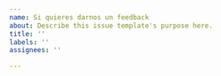 ```yaml
---
name: Si quieres darnos un feedback
about: Describe this issue template's purpose here.
title: ''
labels: ''
assignees: ''

---
```



